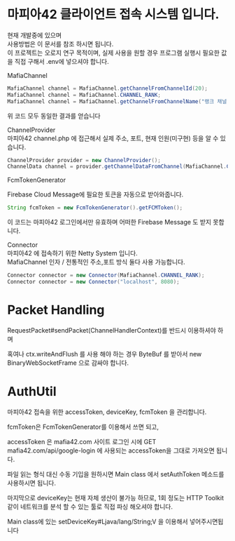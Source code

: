 마피아42 클라이언트 접속 시스템 입니다.
=============

현재 개발중에 있으며   
사용방법은 이 문서를 참조 하시면 됩니다.   
이 프로젝트는 오로지 연구 목적이며, 실제 사용을 원할 경우 프로그램 실행시 필요한 값을 직접 구해서 .env에 넣으셔야 합니다.

MafiaChannel
```java
MafiaChannel channel = MafiaChannel.getChannelFromChannelId(20);
MafiaChannel channel = MafiaChannel.CHANNEL_RANK;
MafiaChannel channel = MafiaChannel.getChannelFromChannelName("랭크 채널");
```
위 코드 모두 동일한 결과를 얻습니다   

ChannelProvider   
마피아42 channel.php 에 접근해서 실제 주소, 포트, 현재 인원(미구현) 등을 알 수 있습니다.
```java
ChannelProvider provider = new ChannelProvider();
ChannelData channel = provider.getChannelDataFromChannel(MafiaChannel.CHANNEL_RANK);
```

FcmTokenGenerator   

Firebase Cloud Message에 필요한 토큰을 자동으로 받아와줍니다.
```java
String fcmToken = new FcmTokenGenerator().getFCMToken();
```
이 코드는 마피아42 로그인에서만 유효하며 어떠한 Firebase Message 도 받지 못합니다.  

Connector   
마피아42 에 접속하기 위한 Netty System 입니다.   
MafiaChannel 인자 / 전통적인 주소,포트 방식 둘다 사용 가능합니다.
```java
Connector connector = new Connector(MafiaChannel.CHANNEL_RANK);
Connector connector = new Connector("localhost", 8080);
```

Packet Handling
==

RequestPacket#sendPacket(ChannelHandlerContext)를 반드시 이용하셔야 하며

혹여나 ctx.writeAndFlush 를 사용 해야 하는 경우
ByteBuf 를 받아서 new BinaryWebSocketFrame 으로 감싸야 합니다.

AuthUtil
=
마피아42 접속을 위한 accessToken, deviceKey, fcmToken 을 관리합니다.

fcmToken은 FcmTokenGenerator를 이용해서 쓰면 되고,

accessToken 은 mafia42.com 사이트 로그인 시에 GET mafia42.com/api/google-login 에 사용되는 accessToken을 그대로 가져오면 됩니다.

파일 읽는 형식 대신 수동 기입을 원하시면 Main class 에서 setAuthToken 메소드를 사용하시면 됩니다.

마지막으로 deviceKey는 현재 자체 생산이 불가능 하므로, 1회 정도는 HTTP Toolkit 같이 네트워크를 분석 할 수 있는 툴로 직접 파싱 해오셔야 합니다.

Main class에 있는 setDeviceKey#Ljava/lang/String;V 을 이용해서 넣어주시면됩니다


